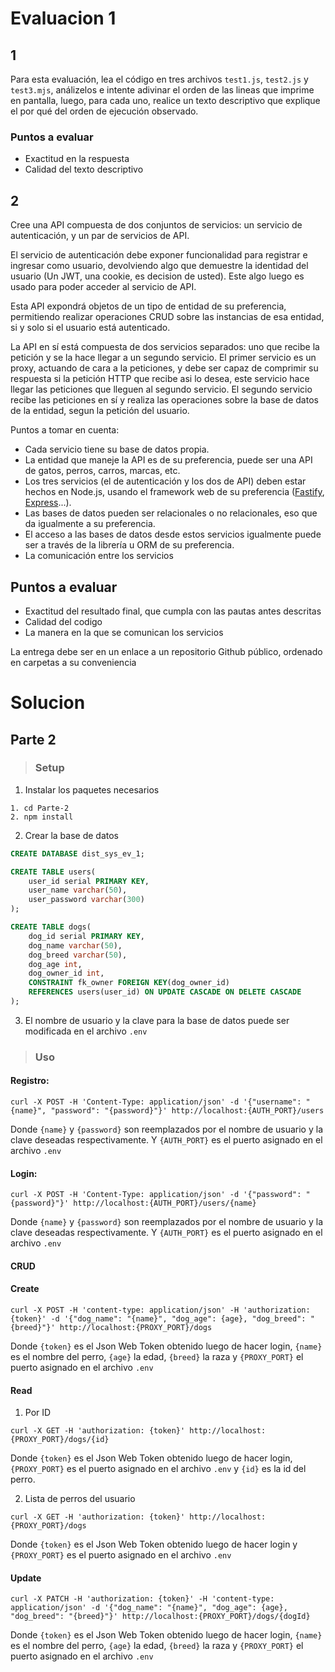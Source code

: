 # Evaluacion 1

## 1

Para esta evaluación, lea el código en tres archivos `test1.js`, `test2.js` y `test3.mjs`, análizelos e intente adivinar el orden de las lineas que imprime en pantalla, luego, para cada uno, realice un texto descriptivo que explique el por qué del orden de ejecución observado.

### Puntos a evaluar

* Exactitud en la respuesta
* Calidad del texto descriptivo


## 2

Cree una API compuesta de dos conjuntos de servicios: un servicio de autenticación, y un par de servicios de API. 

El servicio de autenticación debe exponer funcionalidad para registrar e ingresar como usuario, devolviendo algo que demuestre la identidad del usuario (Un JWT, una cookie, es decision de usted). Este algo luego es usado para poder acceder al servicio de API. 

Esta API expondrá objetos de un tipo de entidad de su preferencia, permitiendo realizar operaciones CRUD sobre las instancias de esa entidad, si y solo si el usuario está autenticado. 

La API en sí está compuesta de dos servicios separados: uno que recibe la petición y se la hace llegar a un segundo servicio. El primer servicio es un proxy, actuando de cara a la peticiones, y debe ser capaz de comprimir su respuesta si la petición HTTP que recibe asi lo desea, este servicio hace llegar las peticiones que lleguen al segundo servicio. El segundo servicio recibe las peticiones en sí y realiza las operaciones sobre la base de datos de la entidad, segun la petición del usuario.

Puntos a tomar en cuenta:

* Cada servicio tiene su base de datos propia.
* La entidad que maneje la API es de su preferencia, puede ser una API de gatos, perros, carros, marcas, etc.
* Los tres servicios (el de autenticación y los dos de API) deben estar hechos en Node.js, usando el framework web de su preferencia ([Fastify](https://www.fastify.io/), [Express](http://expressjs.com/)...).
* Las bases de datos pueden ser relacionales o no relacionales, eso que da igualmente a su preferencia.
* El acceso a las bases de datos desde estos servicios igualmente puede ser a través de la librería u ORM de su preferencia.
* La comunicación entre los servicios

## Puntos a evaluar

* Exactitud del resultado final, que cumpla con las pautas antes descritas
* Calidad del codigo
* La manera en la que se comunican los servicios


La entrega debe ser en un enlace a un repositorio Github público, ordenado en carpetas a su conveniencia


# Solucion
## Parte 2
> ### Setup
1. Instalar los paquetes necesarios
```shell
1. cd Parte-2
2. npm install
```
2. Crear la base de datos
```sql
CREATE DATABASE dist_sys_ev_1;

CREATE TABLE users(
    user_id serial PRIMARY KEY,
    user_name varchar(50),
    user_password varchar(300)
);

CREATE TABLE dogs(
    dog_id serial PRIMARY KEY,
    dog_name varchar(50),
    dog_breed varchar(50),
    dog_age int,
    dog_owner_id int,
    CONSTRAINT fk_owner FOREIGN KEY(dog_owner_id) 
    REFERENCES users(user_id) ON UPDATE CASCADE ON DELETE CASCADE
);
```
3. El nombre de usuario y la clave para la base de datos puede ser modificada en el archivo `.env`

> ### Uso
#### Registro:

```shell
curl -X POST -H 'Content-Type: application/json' -d '{"username": "{name}", "password": "{password}"}' http://localhost:{AUTH_PORT}/users
```

Donde `{name}` y `{password}` son reemplazados por el nombre de usuario y la clave deseadas respectivamente. Y `{AUTH_PORT}` es el puerto asignado en el archivo `.env`

#### Login:

```shell
curl -X POST -H 'Content-Type: application/json' -d '{"password": "{password}"}' http://localhost:{AUTH_PORT}/users/{name}
```

Donde `{name}` y `{password}` son reemplazados por el nombre de usuario y la clave deseadas respectivamente. Y `{AUTH_PORT}` es el puerto asignado en el archivo `.env`

#### **CRUD**
#### Create
```shell
curl -X POST -H 'content-type: application/json' -H 'authorization: {token}' -d '{"dog_name": "{name}", "dog_age": {age}, "dog_breed": "{breed}"}' http://localhost:{PROXY_PORT}/dogs
```

Donde `{token}` es el Json Web Token obtenido luego de hacer login, `{name}` es el nombre del perro, `{age}` la edad, `{breed}` la raza y `{PROXY_PORT}` el puerto asignado en el archivo `.env`

#### Read

1. Por ID
```shell
curl -X GET -H 'authorization: {token}' http://localhost:{PROXY_PORT}/dogs/{id}
```

Donde `{token}` es el Json Web Token obtenido luego de hacer login, `{PROXY_PORT}` es el puerto asignado en el archivo `.env` y `{id}` es la id del perro.

2. Lista de perros del usuario
```shell
curl -X GET -H 'authorization: {token}' http://localhost:{PROXY_PORT}/dogs
```

Donde `{token}` es el Json Web Token obtenido luego de hacer login y `{PROXY_PORT}` es el puerto asignado en el archivo `.env`

#### Update
```shell
curl -X PATCH -H 'authorization: {token}' -H 'content-type: application/json' -d '{"dog_name": "{name}", "dog_age": {age}, "dog_breed": "{breed}"}' http://localhost:{PROXY_PORT}/dogs/{dogId}
```

Donde `{token}` es el Json Web Token obtenido luego de hacer login, `{name}` es el nombre del perro, `{age}` la edad, `{breed}` la raza y `{PROXY_PORT}` el puerto asignado en el archivo `.env`
